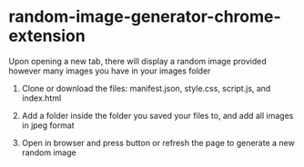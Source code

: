 # random-image-generator-chrome-extension
Upon opening a new tab, there will display a random image provided however many images you have in your images folder


1. Clone or download the files: manifest.json, style.css, script.js, and index.html

2. Add a folder inside the folder you saved your files to, and add all images in jpeg format

3. Open in browser and press button or refresh the page to generate a new random image
